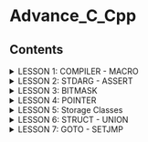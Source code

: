 # Advance_C_Cpp
## Contents

<details>
<summary>LESSON 1: COMPILER - MACRO</summary>

---

### **I. Compiler**
- Compiler là quá trình chuyển đổi ngôn ngữ bậc cao sang ngôn ngữ máy.
- Gồm 4 giai đoạn chính:
  
  ![Compiler stages](compiler1..jpg)

#### **1. Preprocessor (Tiền xử lý)** 
Command: `gcc -E main.c -o main.i`

- Các file trong source code (ví dụ: `a.c`, `a.h`, `b.h`, `b.c`, `main.c`,…) sẽ được hợp nhất thành một file duy nhất: `main.i`.
- Giai đoạn này thực hiện:
  - Copy toàn bộ nội dung của các file thư viện (`#include <stdio.h>`, `#include "hello.h"`,…).
  - Thay thế các nội dung được định nghĩa bởi `#define`.
  - Xóa toàn bộ chú thích, giữ lại khai báo biến và hàm.

#### **2. Compiler**
- File `main.i` được biên dịch thành file `main.s` (ngôn ngữ assembly).
  

#### **3. Assembler**
- Biên dịch mã assembly trong file `main.s` thành ngôn ngữ máy, tạo file đối tượng: `main.o`.

#### **4. Linker**
- Liên kết một hoặc nhiều file `.o` thành file thực thi (`.exe`).

---

## II. MACRO  
### 1. Định nghĩa  

Trong ngôn ngữ lập trình C, **macro** là một cơ chế giúp định nghĩa một khối mã nguồn có thể tái sử dụng nhiều lần trong chương trình. Macro được khai báo bằng chỉ thị `#define`. Khi biên dịch, trình tiền xử lý sẽ thay thế các macro bằng nội dung mà chúng định nghĩa trước khi mã nguồn được biên dịch.

Macro trong C bao gồm:  
1. **Chỉ thị bao hàm tệp** (`#include`)  
2. **Chỉ thị định nghĩa** (`#define`)  
3. **Chỉ thị biên dịch có điều kiện** (`#ifdef`, `#ifndef`, ...)  

---

### 1. Chỉ thị bao hàm tệp  

Trong C, chỉ thị bao hàm tệp (`#include`) được sử dụng để đưa nội dung của một tệp header vào chương trình trước khi biên dịch.

#### 1.1 Bao hàm tệp header bằng `<>`  

Khi sử dụng `#include <header.h>`, trình biên dịch sẽ tìm kiếm tệp header trong các thư mục hệ thống chuẩn.  
Ví dụ:  
```c
#include <stdio.h>
#include <math.h>
```
#### 1.2 Bao hàm tệp header bằng `""`
Khi sử dụng #include "header.h", trình biên dịch sẽ tìm kiếm tệp header trong cùng thư mục với tệp mã nguồn hiện tại trước khi tìm trong các thư mục khác.
Điều này thường áp dụng cho các tệp header do người dùng tự tạo.
Vis dụ:
```c
#include"myheader.h"
#include"Hello.hh"
```

### 2. Chỉ thị định nghĩa macro  

Chỉ thị `#define` trong ngôn ngữ lập trình C có thể được sử dụng để định nghĩa nhiều loại giá trị và cấu trúc khác nhau. 

Khi sử dụng chỉ thị `#define` để định nghĩa một macro, tất cả các chỗ trong mã nguồn sử dụng macro đó sẽ được thay thế trong quá trình tiền xử lý bằng nội dung mà chúng ta đã định nghĩa.

#### 2.1 Định nghĩa hằng số  

Macro thường được sử dụng để định nghĩa các giá trị hằng.
Ví dụ:  
```c
#define PI 3.14159
#define MAX_SIZE 100
```
#### 2.2 Định nghĩa chuỗi
Macro cũng có thể định nghĩa một chuỗi để có thể sử dụng nhiều lần trong chương trình.
Ví dụ:
```c
#define HELLO "Hello World"
#define MYNAME "Viet Trong"
```
#### 2.3 Định nghĩa một hàm
Macro cũng có thể định nghĩa một hàm.
Chú ý dùng dấu `\` khi để nối các đoạn mã trong macro nhiều dòng.
```c
#define FUNC(name, cmd) \
void name(){            \
    printf("cmd");      \
}

FUNC(Test11, "My name is Trong");
```
#### 2.4 Chỉ thị hủy định nghĩa một macro  

Nếu muốn hủy bỏ hoặc loại bỏ định nghĩa của một macro trong mã nguồn, bạn có thể dùng chỉ thị `#undef`.  

Ví dụ:  
```c
#include <stdio.h>

#define PI 3.14159  // Định nghĩa macro PI

int main() {
    printf("Giá trị của PI: %.2f\n", PI);  // Sử dụng macro PI
    #undef PI  // Hủy định nghĩa macro PI
    #define PI 55  // Định nghĩa lại macro PI
    printf("Giá trị hiện tại là: %.2f\n", PI);  // PI hiện tại bằng 55
    return 0;
}
```
Output:

```c
Giá trị của PI: 3.14
Giá trị hiện tại là: 55.00
```






### 3. Chỉ thị biên dịch có điều kiện
#### 3.1 `#if`, `#elif`, `#else`, `#endif` 

**`#if`** được sử dụng để bắt đầu một điều kiện tiền xử lý.  
- Nếu điều kiện trong `#if` là đúng, các dòng mã nguồn sau `#if` sẽ được biên dịch.  
- Nếu điều kiện sai, sẽ xét các điều kiện tiếp theo **`#elif`** tiếp theo nếu cócó.

**`#elif`** được sử dụng để thêm một điều kiện mới khi điều kiện trước đó trong `#if` hoặc `#elif` là sai.  
- Nếu điều kiện trong `#elif` là đúng, các dòng mã nguồn sau `#elif` sẽ được biên dịch.  
- Nếu điều kiện sai, quá trình kiểm tra sẽ tiếp tục đến các chỉ thị `#elif` hoặc `#else` tiếp theo.

**`#else`** dùng khi không có điều kiện nào ở trên đúng.  

**`#endif`** dùng để kết thúc.
Ví dụ:
```c
#include <stdio.h>

#define ESP32 1
#define STM32 2
#define ATmega 3

#define MCU STM32

int main(int argc, char const *argv[])
{
    while (1)
    {
        #if MCU == STM32
            printf("STM32");
        #elif MCU == ESP32
            printf("ESP32");
        #else 
            printf("0");
        #endif
    }
    return 0;
}
``` 
#### 3.2 `#ifef` và `#ifndef`.

 **`#ifdef`**
   - Dùng để kiểm tra xem một macro đã được định nghĩa hay chưa.
   - Nếu macro đã được định nghĩa trước đó, mã nguồn sau chỉ thị `#ifdef` sẽ được biên dịch.
   - Thường được sử dụng khi bạn muốn mã nguồn chỉ được biên dịch khi một macro đã được định nghĩa.

**`#ifndef`** (If Not Defined):
   - Dùng để kiểm tra xem một macro có **chưa** được định nghĩa.
   - Nếu macro chưa được định nghĩa trước đó, mã nguồn sau chỉ thị `#ifndef` sẽ được biên dịch.
   - Thường được sử dụng khi muốn tránh việc định nghĩa lại một macro, ví dụ như trong các file header.


**Ví dụ với `#ifdef`:**
```c
#include <stdio.h>

#define DEBUG

int main() {
    #ifdef DEBUG
        printf("Debug mode is enabled.\n");
    #endif

    return 0;
}
```
###### Giải thích:
- Ở đây, macro **DEBUG** được định nghĩa trước.
-  Chỉ thị **#ifdef DEBUG** kiểm tra xem macro **DEBUG** đã được định nghĩa chưa. Vì đã được định nghĩa, 
  phần mã trong khối **#ifdef** sẽ được biên dịch và in ra "Debug mode is enabled."


**Ví dụ với `#ifnndef`:**

**File `config.h`**.

```c
#ifndef CONFIG_H  // Kiểm tra xem CONFIG_H đã được định nghĩa chưa
#define CONFIG_H  // Định nghĩa CONFIG_H nếu chưa được định nghĩa

// Nội dung của file header
void print_message();

#endif  // Kết thúc chỉ thị 

```

**File `main.c`**.

```c
#include <stdio.h>
#include "config.h"  // Bao gồm file header config.h

void print_message() {
    printf("Hello World.\n");
}

int main() {
    print_message();  // Gọi hàm từ config.h
    return 0;
}

```

##### Giải thích:
- Chỉ thị **#ifndef CONFIG_H:** Kiểm tra xem macro **CONFIG_H** đã được định nghĩa chưa.
  - Nếu **CONFIG_H** chưa được định nghĩa, mã trong khối **#ifndef** sẽ được biên dịch, và macro **CONFIG_H** sẽ được
 định nghĩa.
  - Nếu **CONFIG_H** đã được định nghĩa rồi (ví dụ: trong các lần bao gồm file header khác), mã trong khối **#ifndef** sẽ không được biên dịch nữa, ngăn chặn việc định nghĩa lại macro và các hàm trong file header này.

**Tại sao sử dụng #ifndef:**
Tránh định nghĩa lại: Nếu file header config.h được bao gồm nhiều lần trong các file khác nhau, chỉ thị #ifndef giúp đảm bảo rằng nội dung trong file này chỉ được biên dịch một lần, tránh tình trạng lỗi khi macro và hàm bị định nghĩa lại.



#### 3.3 Phân biệt chỉ thị biên dịch có điều kiện và câu lệnh có điều kiện.
| **Tiêu chí**                | **Chỉ thị biên dịch có điều kiện**            | **Câu lệnh điều kiện**                     |
|-----------------------------|----------------------------------------------|-------------------------------------------|
| **Thời điểm xử lý**          | **Trước khi biên dịch** (tiền xử lý)         | **Khi chương trình chạy** (runtime)       |
| **Mục đích**                 | Quyết định phần mã nào sẽ được biên dịch    | Quyết định phần mã nào sẽ được thực thi   |
| **Câu lệnh**                 | `#if`, `#ifdef`, `#ifndef`, `#else`, `#endif` | `if`, `else if`, `else`                   |
| **Điều kiện**                | Biểu thức phải là hằng số xác định trước khi biên dịch | Điều kiện có thể là bất kỳ biểu thức nào có giá trị tại runtime |


#### 4.Variadic Macro trong C
Variadic macros là một tính năng trong ngôn ngữ lập trình C cho phép bạn định nghĩa một macro với số lượng tham số thay đổi. Điều này có nghĩa là số lượng tham số truyền vào macro có thể thay đổi mỗi khi bạn sử dụng macro đó.

**Cách định nghĩa Variadic Macro:**
Để định nghĩa một variadic macro, bạn sử dụng ba dấu chấm ... trong định nghĩa của macro, thay cho số lượng tham số cụ thể. Bên trong macro, bạn có thể sử dụng __VA_ARGS__ để đại diện cho các tham số được truyền vào.

**Cách sử dụng Variadic Macro:**
**...:** Được dùng để chỉ ra rằng macro có thể nhận một số lượng tham số thay đổi.
__VA_ARGS__: Dùng để truy cập tất cả các tham số được truyền vào trong macro.

</details>

<details>
<summary>LESSON 2: STDARG - ASSERT</summary>

## 1.Thư viện `stdarg.h`

Thư viện `stdarg.h` trong ngôn ngữ lập trình C cung cấp các công cụ để làm việc với các hàm có số lượng đối số biến đổi. Thư viện này bao gồm một số cấu trúc và hàm quan trọng sau:

- **`va_list`**: Đây là kiểu dữ liệu dùng để lưu trữ các tham số biến đổi trong một hàm.
- **`va_start`**: Hàm này được sử dụng để khởi tạo `va_list` và thiết lập con trỏ đến tham số đầu tiên trong danh sách tham số biến đổi.
- **`va_arg`**: Hàm này được dùng để truy xuất các tham số tiếp theo trong danh sách tham số biến đổi.
- **`va_end`**: Hàm này được sử dụng để kết thúc việc truy cập các tham số biến đổi, giúp giải phóng bộ nhớ và tránh rò rỉ bộ nhớ.

Những hàm và cấu trúc này giúp bạn làm việc với các hàm có số lượng tham số không xác định (biến đổi), như các hàm in ra màn hình (`printf`, `fprintf`).


**Ví dụ 1:**
```c
#include <stdio.h>
#include <stdarg.h>

#define tong(...) sum(__VA_ARGS__, 0)

int sum(int count,...)
{
    va_list args;

    va_start(args, count);

    int result = count; // bắt đầu tính tổng từ count
    int value;

    while((value = va_arg(args, int)) != 0)
    {
        result += value;
    }

    va_end(args);

    return result;
}

int main(int argc, char const *argv[])
{
    printf("Tong = %d\n", tong(3, 2, 4, 5, 7)); // sum(3, 2, 4, 5, 7, 0)
    return 0;
}

```
**Giải thích:**
- Hàm sum nhận một số nguyên đầu tiên (count) để xác định số lượng đối số tiếp -  theo cần tính tổng.
-   Trong hàm sum, chúng ta sử dụng va_list, va_start và va_arg để truy cập các đối số biến đổi và tính tổng của chúng.
-   Cuối cùng, chúng ta gọi hàm sum với số lượng đối số khác nhau và in ra kết quả.

**Ví dụ 2:**
```C
#include <stdio.h>
#include <stdarg.h>

#define tong(...) sum(__VA_ARGS__, 0)

int sum(int count,...)
{
    va_list args;

    va_start(args, count);

    int result = count; // bắt đầu tính tổng từ count
    int value;

    while((value = va_arg(args, int)) != 0)
    {
        result += value;
    }

    va_end(args);

    return result;
}

int main(int argc, char const *argv[])
{
    printf("Tong = %d\n", tong(3, 2, 4, 5, 7)); // sum(3, 2, 4, 5, 7, 0)
    return 0;
}
```

Trong ví dụ này ta sử dụng một các tối ưu hơn là: 
- Định nghĩa macro ***#define tong(...)  sum(VA_ARGS, 0)*** để gọi hàm sum với các tham số mà macro tong nhận được và thêm một số 0 vào cuối danh sách tham số.
***Nhược điểm***: Vòng lặp tính tổng sẽ dừng nếu gặp số 0, mà sẽ không xét đến các số tiếp theo nếu có.

**Ví dụ 3:**
```c
#include <stdio.h>
#include <stdarg.h>

#define tong(...) sum(__VA_ARGS__, '\n')

int sum(int count,...)
{
    va_list args;
    va_list check;

    va_start(args, count);

    va_copy(check, args);

    int result = count; 

    while(( va_arg(check, char*)) != (char*)'\n')
    {
        result += va_arg(args, int);
    }

    va_end(args);

    return result;
}

int main(int argc, char const *argv[])
{
    printf("Tong = %d\n", tong(3, 10, 4, 0, 5)); 
    return 0;
}
```
Trong đoạn code này sẽ khắc phục lỗi của cả 2 ví dụ trên: 

***Sử dụng ký tự '\n' thay vì số 0:***
-   Trong ví dụ mới,sử dụng ký tự '\n' để đánh dấu kết thúc danh sách tham số 
thay vì sử dụng số 0 như trong ví dụ trước đó. Điều này giúp vòng lặp sẽ duyệt
tới vị trí cuối cùng của dãy số truyền vào.

***Sử dụng va_copy để sao chép danh sách tham số:***
-   Trong hàm sum, sử dụng ***va_copy*** để sao chép danh sách tham số (args) sang một 
biến khác (check). Điều này giúp bạn kiểm tra điều kiện kết thúc vòng lặp mà không 
thay đổi vị trí của con trỏ trong danh sách tham số chính.(Vì mỗi lần gọi hàm ***va_arg***
sẽ trỏ tới một số.)

***Điều kiện dừng vòng lặp trong hàm sum:***
-   Trong vòng lặp while, kiểm tra điều kiện dừng bằng cách so sánh giá trị của tham số hiện tại 
trong danh sách (va_arg(check, char*)) với ký tự '\n'. Khi gặp ký tự '\n', vòng lặp sẽ dừng.

## 2. THƯ VIỆN ASSERT
- Dùng để phát hiện lỗi, debug chương trình, thể hiện lỗi cụ thể trong code.
- Nếu điều kiện đúng (true), chương trình được thực thi.
- Nếu điều kiện sai (false), chương trình báo lỗi và sẽ sừng lại.

```c
#include <stdio.h>
#include <assert.h>
int main() {
   int x = 88;

   assert(x == 88);

   // Chương trình sẽ tiếp tục thực thi nếu điều kiện là đúng, và ngược lại.
   printf("X is: %d", x);
   
   return 0;
}
```
Trong đoạn code này điều kiện *** x = 88 *** là đúng nên chương trình sẽ thực thi.

```c
    #include <stdio.h>
#include <assert.h>
int main() {
   int x = 5;

   assert(x == 1010);

   // Chương trình sẽ tiếp tục thực thi nếu điều kiện là đúng, và ngược lại.
   printf("X is: %d", x);
   
   return 0;
}
```
Trong đoạn code trên biến x không bằng 1010 nên trương trình sẽ gặp lỗi và dừng lại.
output: Assertion failed: x == 88, file D:\LEARN\CODE_C\ADVANCE_C_Cpp\stdarg.c, line 6














</details>

<details>
<summary>LESSON 3: BITMASK </summary> 

## Bit mask
- Bitmask là một kỹ thuật sử dụng các bit để lưu trữ và thao tác với các cờ (flags) hoặc trạng thái. Có thể sử dụng bitmask để đặt, xóa và kiểm tra trạng thái của các bit cụ thể trong một từ (word).

- Bitmask thường được sử dụng để tối ưu hóa bộ nhớ, thực hiện các phép toán logic trên một cụm bit, và quản lý các trạng thái, quyền truy cập, hoặc các thuộc tính khác của một đối tượng.
  
***Các phép toán bitwise (thự hiện trên bit)***

***AND (&):***

    - Phép toán AND (và) trên hai bit, trả về 1 nếu cả hai bit đều là 1, ngược lại trả về 0.
***OR (|):***

    - Phép toán OR (hoặc) trên hai bit, trả về 1 nếu một trong hai bit hoặc cả hai bit là 1, ngược lại trả về 0.
***XOR (^):***

    - Phép toán XOR (hoặc loại trừ) trên hai bit, trả về 1 nếu hai bit khác nhau, ngược lại trả về 0.
***NOT (~):***

    - Phép toán NOT (phủ định) hoán đổi các bit, chuyển 0 thành 1 và ngược lại.
***Shift Left (<<):***

    - Phép toán dịch trái, dịch các bit sang trái và điền vào các bit bên phải bằng 0.
***Shift Right (>>):***

    - Phép toán dịch phải, dịch các bit sang phải và điền vào các bit bên trái bằng 0 hoặc 1 (phụ thuộc vào loại dịch).

![Các phép toán bitwise](bit.jpg)

***Ví dụ***

```c
#include <stdio.h>
int main()
{
    // a = 5 (00000101), b = 9 (00001001 )
    unsigned int a = 5, b = 9;

    printf("a = %u, b = %u\n", a, b);
    printf("a&b = %u\n", a & b);

    printf("a|b = %u\n", a | b);

    printf("a^b = %u\n", a ^ b);

    printf("~a = %u\n", a = ~a);

    printf("b<<1 = %u\n", b << 1);

    printf("b>>1 = %u\n", b >> 1);

    return 0;
}
```

Output:

    a = 5, b = 9

    a&b = 1

    a|b = 13

    a^b = 12

    ~a = 4294967290

    b<<1 = 18
    
    b>>1 = 4

### Thư viên stdint.h 
- Thư viện stdint.h trong C cung cấp các kiểu dữ liệu số nguyên có độ rộng cố định với các kích thước cụ thể, 
  không phụ thuộc vào nền tảng hoặc trình biên dịch cụ thể.
  
  Dưới đây là một số kiểu dữ liệu phổ biến được định nghĩa trong stdint.h:

    ***int8_t, int16_t, int32_t, int64_t:***

    Các kiểu số nguyên có độ rộng cố định với số bit cụ thể (8, 16, 32, 64 bit) và dấu.
    ***uint8_t, uint16_t, uint32_t, uint64_t:***

    Các kiểu số nguyên không dấu có độ rộng cố định với số bit cụ thể (8, 16, 32, 64 bit).

## Ứng dụng bitmask trong thực tế
```c

#include <stdio.h>
#include <stdint.h>


#define GENDER        1 << 0  //0b00000001
#define TSHIRT        1 << 1  //0b00000010
#define HAT           1 << 2  //0b00000100
#define SHOES         1 << 3  //0b00001000
// Tự thêm tính năng khác
#define FEATURE1      1 << 4  //0b00010000
#define FEATURE2      1 << 5  //0b00100000
#define FEATURE3      1 << 6  //0b01000000
#define FEATURE4      1 << 7  //0b10000000

/*
    Sử dụng bit wise | để bật 1 tính năng mà không ảnh hưởng đến bit khác
    ví dụ bật tín năng số 1:
    0b10000000 (option)
    |
    0b00000001 
    ----------
    0b10000001
*/

void enableFeature(uint8_t *option, uint8_t feature) {
    *option |= feature;
}

/*
    Sử dụng bit wise & tắt 1 tính năng mà không ảnh hưởng tới bit khác
    Vi dụ tắt tính năng sô 1:
    0b00000111 (option), 0b00000001(feature), 0b11111110(~feature)
    
    0b00000111(option)
    &
    0b11111110(~feature)
    ----------
    0b00000110
*/

void disableFeature(uint8_t *option, uint8_t feature) {
    *option &= ~feature;
}

// Kiểm tra những bit nao được bật 
int isFeatureEnabled(uint8_t option, uint8_t option) {
    return (option & option) != 0;
}

void listSelectedFeatures(uint8_t option) {
    printf("Selected Features:\n");

    if (option & GENDER) {
        printf("- Gender\n");
    }
    if (option & TSHIRT) {
        printf("- T-Shirt\n");
    }
    if (option & HAT) {
        printf("- Hat\n");
    }
    if (option & SHOES) {
        printf("- Shoes\n");
    }

    for (int i = 0; i < 8; i++)
    {
        printf("feature selected: %d\n", (option >> i) & 1);
    }
    

    // Thêm các điều kiện kiểm tra cho các tính năng khác
}



int main() {
    uint8_t options = 0;

    // Thêm tính năng 
    enableFeature(&options, GENDER | TSHIRT | HAT | SHOES);

    disableFeature(&options, TSHIRT);

    // Liệt kê các tính năng đã chọn
    listSelectedFeatures(options);
    
    return 0;
}

```
Output:
```c
Selected Features:
- Gender
- Hat
- Shoes
feature selected: 1
feature selected: 0
feature selected: 1
feature selected: 1
feature selected: 0
feature selected: 0
feature selected: 0
feature selected: 0
```








</details>
<details>
<summary>LESSON 4: POINTER</summary> 

# Pointer

- Trong ngôn ngữ lập trình C, con trỏ (pointer) là một biến chứa địa chỉ bộ nhớ của một đối tượng khác (biến, mảng, hàm). Việc sử dụng con trỏ giúp chúng ta thực hiện các thao tác trên bộ nhớ một cách linh hoạt hơn. Con trỏ cho phép chúng ta làm việc trực tiếp với bộ nhớ, thực hiện các thao tác như truy xuất và thay đổi giá trị của các biến thông qua địa chỉ bộ nhớ của chúng.
- Cú pháp khai báo: **`type* pointer_name`**
  
**Ví dụ:**
```c
#include <stdio.h>

int main() {
    int x = 10;
    int* ptr = &x;  // ptr là con trỏ lưu địa chỉ của biến x

    printf("Địa chỉ của x: %p\n", (void*)&x);  // In ra địa chỉ của x
    printf("Giá trị của ptr: %p\n", (void*)ptr);  // In ra giá trị của ptr (địa chỉ của x)
    printf("Giá trị mà ptr trỏ tới: %d\n", *ptr);  // In ra giá trị của x thông qua con trỏ

    return 0;
}

```
## Kích thước của con trỏ
    Kích thước của con trỏ phụ thuộc vào hệ điều hành và kiến trúc của máy tính (32-bit hay 64-bit),
    nhưng nó thường là 4 byte trên hệ 32-bit và 8 byte trên hệ 64-bit.Để kiểm tr kích thuớc của con
    trỏ ta có thể sử dụng toán tử `sizeof`.
 
 ##### Ví dụ:
 ```c

#include <stdio.h>

int main() {
    int x = 10;
    int* ptr = &x;

    // Kiểm tra kích thước của con trỏ ptr
    printf("Kích thước của con trỏ ptr: %d byte\n", sizeof(ptr));

    // Kiểm tra kích thước của kiểu dữ liệu mà con trỏ trỏ tới (int)
    printf("Kích thước của kiểu dữ liệu int: %d byte\n", sizeof(int));

    return 0;
}

 ```
##### Output:
```
Kích thước của con trỏ ptr: 8 byte
Kích thước của kiểu dữ liệu int: 4 byte
```

### Ứng dụng của con trỏ
```c
#include <stdio.h>
void swap(int *a, int *b)
{
    int tmp = *a;
    *a = *b;
    *b = tmp;
}
int main()
{
   int a = 10, b = 20;
   swap(&a, &b);

   printf("value a is: %d\n", a);
   printf("value b is: %d\n", b);

    return 0;
}

```
**Giải thích:**
-   Đầu vào của hàm: Hàm **swap** nhận hai đối số là con trỏ int *a và int *b. 
-   Chúng ta truyền vào địa chỉ của biến a và b cho hàm swap bằng cách sử dụng toán tử **&** (toán tử lấy địa chỉ). 
-   *a và *b trong hàm **swap** là toán tử **dereferencing** dùng để truy cập và thay đổi giá trị tại địa chỉ mà con trỏ a và b trỏ tới.



###  1. Void Pointer
Void pointer thường dùng để trỏ để tới bất kỳ địa chỉ nào mà không cần biết tới kiểu dữ liệu của giá trị tại địa chỉ đó.
Cú pháp: **`void *ptr_void`**

**Cách sử dụng:** khi ta sử dụng con trỏ kiểu void trong C để trỏ tới một biến có kiểu dữ liệu cụ thể (như int), ta cần phải ép kiểu con trỏ void về con trỏ có kiểu cụ thể (ví dụ: int* ). Sau đó, ta mới có thể giải tham chiếu (dereference) con trỏ để đọc giá trị của biến mà nó trỏ tới.

**Ví dụ:** 
```c
#include <stdio.h>
#include <stdlib.h>

int sum(int a, int b)
{
    return a+b;
}

int main() {
   
    char array[] = "Hello";
    int value = 5;
    double test = 15.7;
    char letter = 'A';
   
    //Con trỏ void trỏ tới int:
    void *ptr = &value;
    printf("value is: %d\n", *(int*)(ptr));

    //Con trỏ void trỏ tới double:
    ptr = &test;
    printf("value is: %f\n", *(double*)(ptr));

    //Con trỏ void trỏ tới char:
    ptr = &letter;
    printf("value is: %c\n", *(char*)(ptr));

    //Con trỏ void trỏ tới hàm sum:
    ptr = sum;
    printf("sum: %d\n", ((int (*)(int,int))ptr)(5,6));

    //Mảng con trỏ void để lưu nhiều kiểu dữ liệuliệu
    void *ptr1[] = {&value, &test, &letter , sum, array};

    //Truy cập các phần tử trong mảng con trỏ ptr1:
    printf("value: %d\n", *(int*)ptr1[0]);

    //CCộng thêm 1 với con trỏ là để trỏ tới ký tự tiếp theo trong chuỗi "Hello", tức là 'e'.
    printf("value: %c\n", *((char*)ptr1[4]+1));

    return 0;
}

```
##### Giải thích:
Chương trình sử dụng con trỏ kiểu void để trỏ tới các kiểu dữ liệu khác nhau (như int, double, char, và hàm).
Con trỏ void không có kiểu dữ liệu xác định, vì vậy cần phải ép kiểu con trỏ về kiểu cụ thể (như int*, double*, char*,
hoặc int (*)(int, int) cho hàm) để truy cập giá trị.
##### Output:
```
value is: 5
value is: 15.700000
value is: A
sum: 11
value: 5
value: e

```

### 2. Funcion Pointer
-   Pointer to function (con trỏ hàm) là một biến mà giữ địa chỉ của một hàm. Có nghĩa là, nó trỏ đến vùng nhớ trong bộ nhớ chứa mã máy của hàm được định nghĩa trong chương trình.
-    Trong ngôn ngữ lập trình C, con trỏ hàm cho phép bạn truyền một hàm như là một đối số cho một hàm khác, lưu trữ địa chỉ của hàm trong một cấu trúc dữ liệu, hoặc thậm chí truyền hàm như một giá trị trả về từ một hàm khác.
-   **Cú pháp:**<return_type> (* func_pointer)(<data_type_1>, <data_type_2>);

#### 2.1 Sử dụng con trỏ hàm để gọi các phép toán.

```c
#include <stdio.h>

void tong(int a, int b)
{
    printf("%d + %d = %d\n", a, b, a + b);
}

void hieu(int a, int b)
{
    printf("%d - %d = %d\n", a, b, a - b);
}

void tich(int a, int b)
{
    printf("%d * %d = %d\n", a, b, a * b);
}

int main(int argc, char const *argv[])
{
    int a = 5, b = 3;

    void(*ptr)(int, int);  // Khai báo con trỏ hàm

    // Trỏ đến hàm tong 
    ptr = tong;            
    ptr(a, b);        // gọi hàm tong thông qua con trỏ

    // Trỏ đến hàm hieu 
    ptr = hieu;           
    ptr(a, b);       // gọi hàm hieu thông qua con trỏ

    // Trỏ đến hàm tich 
    ptr = tich;           
    ptr(a, b);       // gọi hàm tich thông qua con trỏ  

    return 0;
}

```

**Output:**
```
5 + 3 = 8
5 - 3 = 2
5 * 3 = 15
```


#### 2.2 Sử dụng con trỏ làm tham số của một hàm
```c
#include <stdio.h>

void tong(int a, int b)
{
    printf("%d + %d = %d\n", a, b, a + b);
}

void hieu(int a, int b)
{
    printf("%d - %d = %d\n", a, b, a - b);
}

void tich(int a, int b)
{
    printf("%d * %d = %d\n", a, b, a * b);
}

/* Cách 2: Sử dụng con trỏ hàm làm tham số của 1 hàm */
void tinhtoan(void(*pheptoan)(int, int), int a, int b)
{
    pheptoan(a, b);  // Gọi phép toán thông qua con trỏ hàm
}

int main()
{
    int a = 6, b = 2;

    // Gọi hàm tinhtoan với con trỏ hàm trỏ tới các phép toán khác nhau
    tinhtoan(tong, a, b);  // Truyền con trỏ hàm tong vào
    tinhtoan(hieu, a, b);  // Truyền con trỏ hàm hieu vào
    tinhtoan(tich, a, b);  // Truyền con trỏ hàm tich vào

    return 0;
}

```

**Output:**
```
6 + 2 = 8
6 - 2 = 4
6 * 2 = 12

```
**Giải thích:**
```
-   tinhtoan(tong, a, b) gọi hàm tong, tức là phép cộng. Tương tự, truyền hieu và tich 
để thực hiện phép trừ và phép nhân.
-   Mỗi lần gọi tinhtoan, hành vi của chương trình thay đổi tùy thuộc vào hàm  truyền 
vào như tong, hieu, hoặc tich.

```
**Lợi ích:** có thể thay đổi mục đích của chương trình mà không cần sửa mã trong hàm tinhtoan, chỉ cần thay đổi con trỏ hàm mà bạn truyền vào.


#### 2.3 Sử dụng mảng con trỏ hàm để gọi các phép toán

```c
#include <stdio.h>

void tong(int a, int b) {
    printf("%d + %d = %d\n", a, b, a + b);
}

void hieu(int a, int b) {
    printf("%d - %d = %d\n", a, b, a - b);
}

void tich(int a, int b) {
    printf("%d * %d = %d\n", a, b, a * b);
}

int main() {
    int a = 6, b = 2;

    // Khai báo mảng con trỏ hàm
    void (*pheptoan[])(int, int) = {tong, hieu, tich};

    // Gọi các hàm thông qua mảng con trỏ hàm
    pheptoan[0](a, b);  // Gọi hàm `tong`
    pheptoan[1](a, b);  // Gọi hàm `hieu`
    pheptoan[2](a, b);  // Gọi hàm `tich`

    return 0;
}
```
**Output**
```
6 + 2 = 8
6 - 2 = 4
6 * 2 = 12

```
**Giải thích:**
- pheptoan[]: Là một mảng chứa các con trỏ hàm.
- void (*)(int, int): Đây là kiểu của các phần tử trong mảng — mỗi phần tử là một con trỏ trỏ tới một hàm có kiểu trả về void và nhận hai tham số kiểu int.
- {tong, hieu, tich}: Gán địa chỉ các hàm tong, hieu, và tich vào các phần tử của mảng.


 **Lợi ích:** Tất cả các hàm liên quan (như các phép toán) được nhóm lại trong một mảng, dễ quản lý hơn.


### 3. Pointer to Constant
Một con trỏ kiểu "Pointer to Constant" chỉ cho phép đọc giá trị mà nó trỏ tới, không được phép thay đổi giá trị đó thông qua con trỏ.
**Cú pháp:**
```c
int const *ptr_const; 
const int *ptr_const;
```
**Ví dụ:**
```c
#include <stdio.h>

int main() {
    int num = 5;
    const int* ptr = &num; // Con trỏ chỉ đọc giá trị
    num = 6; // Hợp lệ, thay đổi trực tiếp giá trị của biến
    *ptr = 7; // Lỗi, không được phép thay đổi thông qua con trỏ

    return 0;
}
```

### 4. Constant Pointer
Định nghĩa một con trỏ mà giá trị nó trỏ đến (địa chỉ ) không thể thay đổi. Tức là khi con trỏ này được khởi tạo thì nó sẽ không thể trỏ tới địa chỉ khác.
**Cú pháp:** 
```c
int *const const_ptr = &value;
```
**Ví dụ:**
```c
#include <stdio.h>

int main() {
    int num1 = 10, num2 = 20;
    int *const ptr = &num1; // Con trỏ cố định trỏ tới num1
    *ptr = 15; // Hợp lệ, thay đổi giá trị của num1
    ptr = &num2; // Lỗi, không thể thay đổi địa chỉ mà con trỏ trỏ tới

    return 0;
}
```

### 5. NULL Pointer
Null Pointer là một con trỏ không trỏ đến bất kỳ đối tượng hoặc vùng nhớ cụ thể nào. Trong ngôn ngữ lập trình C, một con trỏ có thể được gán giá trị NULL để biểu diễn trạng thái null. 

Sử dụng null pointer thường hữu ích để kiểm tra xem một con trỏ đã được khởi tạo và có trỏ đến một vùng nhớ hợp lệ chưa. Tránh dereferencing (sử dụng giá trị mà con trỏ trỏ đến) một null pointer là quan trọng để tránh lỗi chương trình.

**Ví dụ:**
```c
#include <stdio.h>

int main() {
    int *ptr = NULL;  // Gán giá trị NULL cho con trỏ 0x0000000

    if (ptr == NULL) {
        printf("Pointer is NULL\n");
    } else {
        printf("Pointer is not NULL\n");
    }

    int score_game = 5;
    if (ptr == NULL)
    {
        ptr = &score_game;
        *ptr = 30;
        ptr = NULL;
    }
    

    return 0;
}
```
**Giải thích:**
```
-   Khi ptr == NULL, chương trình gán địa chỉ của biến score_game cho ptr.
-   Dòng *ptr = 30; thay đổi giá trị của score_game từ 5 thành 30 thông qua con trỏ.
-   Sau khi hoàn tất, con trỏ ptr được gán lại giá trị NULL để đánh dấu rằng nó không còn trỏ tới bất kỳ vùng nhớ hợp lệ nào.
```

### 6. Pointer to Pointer
Con trỏ đến con trỏ (Pointer to Pointer) là một kiểu dữ liệu trong ngôn ngữ lập trình cho phép bạn lưu trữ địa chỉ của một con trỏ. Con trỏ đến con trỏ cung cấp một cấp bậc trỏ mới, cho phép bạn thay đổi giá trị của con trỏ gốc. Cấp bậc này có thể hữu ích trong nhiều tình huống, đặc biệt là khi bạn làm việc với các hàm cần thay đổi giá trị của con trỏ.

**Ví dụ:**
```c
#include <stdio.h>

int main() {
    int value = 42;
    int *ptr1 = &value;  // Con trỏ thường trỏ đến một biến

    int **ptr2 = &ptr1;  // Con trỏ đến con trỏ

    /*
        **ptr2 = &ptr1
        ptr2 = &ptr1;
        *ptr2 = ptr1 = &value;
        **ptr2 = *ptr1 = value
    */

    printf("address of value: %p\n", &value);
    printf("value of ptr1: %p\n", ptr1);

    printf("address of ptr1: %p\n", &ptr1);
    printf("value of ptr2: %p\n", ptr2);

    printf("dereference ptr2 first time: %p\n", *ptr2);

    printf("dereference ptr2 second time: %d\n", **ptr2);

    return 0;
}
```
**Giải thích:**
```
-   ptr2 lưu địa chỉ của ptr1, tức là ptr2 = &ptr1.
-   *ptr2 trỏ đến giá trị của ptr1, tức là *ptr2 = ptr1 = &value.
-   **ptr2 trỏ đến giá trị mà ptr1 trỏ tới, tức là **ptr2 = *ptr1 = value = 42.-
```
**Output:**
```c
address of value: 0x7ffee4b3e7cc
value of ptr1: 0x7ffee4b3e7cc

address of ptr1: 0x7ffee4b3e7d0
value of ptr2: 0x7ffee4b3e7d0

dereference ptr2 first time: 0x7ffee4b3e7cc
dereference ptr2 second time: 42

```




















</details>


<details>
<summary>LESSON 5: Storage Classes</summary> 

## Extern 
Trong ngôn ngữ lập trình C, từ khóa extern được sử dụng để khai báo một biến hoặc hàm được định nghĩa ở một nơi khác (thường là trong một tệp khác) và có phạm vi sử dụng trên
toàn chương trình.

### 1. Sử dụng Extern với biến.
Khi một biến được khai báo bằng extern, nó không được cấp phát bộ nhớ tại vị trí khai
báo đó. Thay vào đó, bộ nhớ sẽ được cấp phát tại nơi biến được định nghĩa.

**Ví dụ:**
-   File `file1.c` dùng để định nghĩa biến.
```c
#include<stdio.h>

int x = 10;   // Biến được định nghĩa và cấp phát địa chỉchỉ

```
-   File `file2.c` dùng để sử dụng biến.
```c

#include <stdio.h>

extern int x; // Khai báo extern biến x để có thể sử dụng 

void printX() {
    printf("x = %d\n", x);
}

int main()
{
    printX();
}

```
-   Khi biên dịch, cần phải liên kết các tệp lại với nhau:
```
gcc file1.c file2.c -o outtputfile
```

### 2. Sử dụng Extern với hàm.
**Cách sử dụng Extern với hàm:**
-   Khai báo trong tệp tiêu đề (.h): sử dụng extern để khai báo rằng một hàm được định nghĩa ở một nơi khác.
-   Định nghĩa hàm trong tệp nguồn (.c): định nghĩa logic của hàm trong một file .c. Không cần sử dụng extern khi định nghĩa hàm.
-   Gọi hàm từ một file khác: Bao gồm tệp tiêu đề hoặc khai báo extern trực tiếp trong file cần gọi hàm.

**Ví dụ:**
-   File `file1.h` dùng để khai báo:
```c
#ifndef FILE1_H
#define FILE1_H

extern int tinhTong(int a, int b);  // Khai báo extern cho hàm
extern int tinhHieu(int a, int b);

#endif

```

-   File `file2.c` dùng để định nghĩa:
```c
#include"file1.h"

int tinhTong(int a, int b){
    return a + b;
}
int tinhHieu(int a, int b){
    return a - b;
}

```
-   file `main.c` tệp chính:
```c
#include<stdio.h>
#include<file1.h>

int main(){
    int x = 10, y = 5;

    printf("Add: %d\n", tinhTong(x, y));        
    printf("Subtract: %d\n", tinhHieu(x, y));

    return 0;
}
```

-   Liên kết các file:
```c
gcc main.c file2.c -o main.exe 
```
-   Outout:
```c
Add: 15
Subtract: 5
```

### 3. Ứng dụng của Extern trong thực tế.
Giả sử chúng ta cần chia sẻ dữ liệu nhiệt độ động cơ từ cảm biến với nhiều module khác trong hệ thống.

-   File `engine_data.h` khai báo các biến hàm sử dụng trong module khác:
```c
#ifndef ENGINE_DATA_H
#define ENGINE_DATA_H

extern float engine_temperature;        //Khai báo extern cho cảm biến nhiệt độ
extern void updateEngineTemperature(float new_temp)  // Khai báo extern cho hàmhàm
```

-   file `sensor_module.c` đọc cảm biến và cập nhật giá trị của nhiệt độ:
```c
#include "engine_data"

float engine_temperature = 0.0;     // Định nghĩa biến nhiệt độ

void updateEngineTemperature (float new_temp){
    engine_temperature = new_temp;      // Cập nhật giá trị nhiệt độ từ cảm biến 
}

void readSensor(){
    float temp = 85.5;          // Giá trị giả lập từ cảm biếnbiến
    updateTemperature(temp);
}

```

**Giải thích:**
   Hàm readSensor() mô phỏng việc đọc cảm biến và cập nhật giá trị nhiệt độ cho biến engine_temperature thông qua hàm updateEngineTemperature().

-   File `diagnostic_module.c` chẩn đoán:
```c
#include <stdio.h>
#include "engine_data.h"

void checkEngine(){
    if(engine_temperature > 100.0){
        printf("WARNING: Engine Overheating! Temperature = %.2f\n", engine_temperature);
    }
    else
        printf("Engine temperature : %.2f\n , engine_temperature);
}
```
**Giải thích:**
Hàm checkEngineStatus() in ra trạng thái của động cơ, cho biết nhiệt độ hiện tại hoặc thông báo cảnh báo nếu động cơ quá nóng.

-   File `main.c`

```c
#include "engine_data.h"

extern void readSensor();  // Khai báo extern cho hàm ở file khác
extern void checkEngineStatus(); // Khai báo extern cho hàm ở file khác

int main() {
    readSensor();          // Đọc giá trị cảm biến
    checkEngineStatus();   // Kiểm tra trạng thái động cơ
    return 0;
}
```
**Giải thích:**
Hàm main() gọi lần lượt readSensor() để cập nhật giá trị nhiệt độ và checkEngineStatus() để kiểm tra trạng thái động cơ.

-   Biên dịch chương trình:
```c
gcc main.c sensor_module.c diagnostic_module.c -o system
```

-   Output:
```c
Engine Temperature: 85.50
```

## Static local
Biến static local là một biến được khai báo với từ khóa static trong phạm vi cục bộ của 
một hàm. Biến này có một số đặc điểm sau:
**Đặc điểm của biến static local.**
1. Lưu trữ trong bộ nhớ tĩnh:
    -   Biến static local không được lưu trong stack(ngăn xếp) như các biến cục bộ thông thường, mà được lưu trong vùng bộ nhớ tĩnh(static memori).
    -   Điều này giúp biến không bị thu hồi sau khi hàm kết thúc, giá trị của biến sẽ được bảo tồn trong các lần gọi hàm.
2. Khởi tạo một lần duy nhất:
   -   Biến static local được khởi tạo chỉ một lần duy nhất khi chương trình chạy đến lần đầu tiên sử dụng hàm chứa biến đó.
   -   Các lần gọi hàm tiếp theo sẽ sử dụng giá trị đã lưu của biến từ lần gọi trước, thay vì khởi tạo lại.
3. Phạm vi:
   -   Biến static local chỉ có thể được truy cập bên trong hàm mà nó được khai báo. Nó không thể được truy cập từ bên ngoài hàm đó.
4. Thời gian tồn tại:
    -   Biến static local tồn tại trong toàn bộ thời gian chạy của chương trình, ngay cả khi hàm chứa nó đã kết thúc.

**Ví dụ:**
```c
#include <stdio.h>

void counter() {
    static int count = 0; // Biến static local, được khởi tạo một lần duy nhất
    count++;
    printf("Count: %d\n", count);
}

int main() {
    counter(); // In ra: Count: 1
    counter(); // In ra: Count: 2
    counter(); // In ra: Count: 3
    return 0;
}
```
**Phân tích:**
Biến `counter` là biến static local:
-   Nó được khởi tạo 1 lần duy nhất với giá trị bằng 0.
-   Mỗi lần gọi hàm `counter`, giá trị của biến sẽ được tăng lên và giữ nguyên giá trị giữa các lần gọi hàm.

**So sánh với biến cục bộ thông thường:**
```c
#include <stdio.h>

void counter() {
    int count = 0; // Biến cục bộ thông thường
    count++;
    printf("Count: %d\n", count);
}

int main() {
    counter(); // In ra: Count: 1
    counter(); // In ra: Count: 1
    counter(); // In ra: Count: 1
    return 0;
}
```
**Phân tích:**
Biến `counter` trong ví dụ này là biến cục bộ thông thường, sau khi hàm kết thúc vùng bộ nhớ cấp phát cho biến sẽ bị thu hồi lại và không còn tồn tại nữa. Lần tiếp theo khi hàm được gọi vùng bộ nhớ mới sẽ được cấp phát cho nó và giá trị của biến sẽ được cập nhật lại.


## Static global.
Trong C, biến static global là một biến toàn cục (global) được khai báo với từ khóa static. Nó có một số đặc điểm khác biệt so với biến toàn cục thông thường.

1.  Phạm vi:
    -   Biến static global chỉ có thể được truy cập trong file mà nó được khai báo.
    -   Nó không thể xuất hiện bên ngoài file ngay cả khi dùng từ khóa `extern` trong file khác .
2. Thời gian tồn tại:
    -   Biến static global tồn tại trong toàn bộ thời gian chạy của chương trình, giống như biến toàn cục thông thường.
3. Khởi tạo mặc định:
    -   Nếu không được khởi tạo rõ ràng, biến static global sẽ tự động được khởi tạo với giá trị mặc định:
        - Số nguyên (int) → 0
        -   Số thực (float) → 0.0
        -   Con trỏ → NULL
4. Giới hạn truy cập:
    -   Từ khóa static trong khai báo toàn cục được sử dụng để giới hạn phạm vi của biến trong file nguồn hiện tại, tránh xung đột tên với các biến toàn cục khác trong những file khác.

**Ví dụ:**

-   File `file1.c`
```c
#include<stdio.h>


static int staticGlobalVar = 40;    // Khai báo biến toàn cục static
int normalGlobalVar = 50;           // khai báo biến toàn cục thông thường

void printStaticGlobalVar(){
    printf("Global Var (file1) : %d\n", staticGlobalVar);       // In giá trị của biến toàn cục static
}
```

-   File `file2.c`
```c
#include <stdio.h>

// Khai báo extern cho biến toàn cục thông thường (được phép truy cập)
extern int normalGlobalVar;

// extern int staticGlobalVar; // Không hợp lệ, sẽ gây lỗi biên dịch

void printNormalGlobalVar() {
    printf("normalGlobalVar (file2.c): %d\n", normalGlobalVar);
}
```
-   File `main.c`
```c
#include <stdio.h>

// Khai báo các hàm từ file1.c và file2.c
void printStaticGlobalVar();
void printNormalGlobalVar();

int main() {
    printf("=== Program Start ===\n");

    // Gọi hàm in giá trị của biến static toàn cục
    printStaticGlobalVar();
    printNormalGlobalVar();

    return 0;
}

```
-   Liên kết file: 
```c
gcc main.c file1.c file2.c -o program
```

-   Output:
```c
=== Program Start ===
staticGlobalVar (file1.c): 40
normalGlobalVar (file2.c): 50
```

### So sánh biến toàn cục static và biến toàn cục thông thường.
| Đặc điểm             | Biến toàn cục thông thường        | Biến `static` global            |
|----------------------|-----------------------------------|---------------------------------|
| **Phạm vi truy cập**  | Truy cập từ bất kỳ file nào bằng `extern` | Chỉ truy cập trong file khai báo |
| **Thời gian tồn tại** | Toàn bộ thời gian chạy chương trình | Toàn bộ thời gian chạy chương trình |
| **Khả năng xung đột** | Có thể bị xung đột khi trùng tên biến | Không thể bị xung đột với file khác |


## Biến Register 
Trong C, biến register là một từ khóa được sử dụng để chỉ ra rằng một biến nên được lưu trữ trong thanh ghi (register) của vi xử lý thay vì trong bộ nhớ RAM thông thường. Điều này có thể giúp tăng tốc độ truy xuất biến, vì thanh ghi có tốc độ truy cập nhanh hơn bộ nhớ.

**Đặc điểm:**
1.  Biến được khai báo với từ khóa `register` được lưu trữ trong thanh ghi của CPU, giúp cải thiện hiệu suất khi truy xuất dữ liệu.(Lưu ý trình biên dịch có thể không chọn thanh ghi nếu không đủ tài nguyên).
2.  Không thể lấy địa chỉ của biến`register` vì thanh ghi không có địa chỉ cụ thể như Ram.
3.  Chỉ áp dụng với biến cục bộ.
4.  Tăng hiệu suất.

**Ví dụ 1: Sử dụng biến thông thường.**
```c
#include <stdio.h>
#include <time.h>

int main() {
    clock_t start, end;
    double cpu_time_used;

    // Bắt đầu đo thời gian
    start = clock();

    // Vòng lặp cần đo thời gian
    int sum = 0;
    for (int i = 0; i < 1000000; i++) {
        sum += i;
    }

    // Kết thúc đo thời gian
    end = clock();

    // Tính toán thời gian CPU đã sử dụng
    cpu_time_used = ((double)(end - start)) / CLOCKS_PER_SEC;

    // In kết quả
    printf("Vòng lặp mất %f giây\n", cpu_time_used);
    return 0;
}
```

**OutPut:**
```c
Vòng lặp mất 0.000300 giây
```

**Ví dụ 2: Sử dụng biến register.**
```c
#include <stdio.h>
#include <time.h>

int main() {
    clock_t start, end;
    double cpu_time_used;

    // Bắt đầu đo thời gian
    start = clock();

    // Vòng lặp sử dụng biến register
    register int sum = 0;
    register int i;
    for (i = 0; i < 1000000; i++) {
        sum += i;
    }

    // Kết thúc đo thời gian
    end = clock();

    // Tính toán thời gian CPU đã sử dụng
    cpu_time_used = ((double)(end - start)) / CLOCKS_PER_SEC;

    // In kết quả
    printf("Vòng lặp mất %f giây\n", cpu_time_used);
    return 0;
}

```

**OutPut:**
```c
Vòng lặp mất 0.000100 giây
```

**Giải thích:**
-   clock_t start, end;: Định nghĩa hai biến start và end kiểu clock_t, dùng để lưu thời gian bắt
 đầu và kết thúc của vòng lặp.

-   start = clock();: Lưu thời gian bắt đầu khi vòng lặp bắt đầu thực thi.

-   end = clock();: Lưu thời gian kết thúc khi vòng lặp kết thúc.

-   cpu_time_used = ((double)(end - start)) / CLOCKS_PER_SEC;: Tính toán thời gian sử dụng của CPU
 bằng cách lấy hiệu giữa end và start và chia cho CLOCKS_PER_SEC để chuyển từ "ticks" sang giây.

-   printf("Vòng lặp mất %f giây\n", cpu_time_used);: In ra thời gian thực thi của vòng lặp.

**Kết luận:**
Sử dụng biến register trong vòng lặp có thể giúp cải thiện hiệu suất khi truy cập biến, nhưng hiệu
 quả thực tế phụ thuộc vào nhiều yếu tố như bộ biên dịch, kiến trúc phần cứng và cách sử dụng biến.

## Biến volatile
Trong C, từ khóa volatile là một từ khóa đặc biệt được sử dụng để chỉ ra rằng giá trị của một biến có thể thay đổi bất kỳ lúc nào mà không có sự can thiệp trực tiếp từ chương trình (ví dụ như thay đổi bởi phần cứng, ngắt hoặc các tác vụ khác đang chạy song song). Điều này cảnh báo trình biên dịch không tối ưu hóa các phép truy xuất và lưu trữ giá trị của biến đó.

```c
#include "stm32f10x.h"  // Header cho STM32F103

volatile uint8_t interrupt_flag = 0;  // Biến volatile để báo hiệu khi ngắt xảy ra

// Hàm xử lý ngắt cho GPIO Pin 0, Port B
void EXTI0_IRQHandler(void) {
    if (EXTI->PR & EXTI_PR_PR0) {  // Kiểm tra nếu ngắt đến từ GPIO Pin 0 (PB0)
        interrupt_flag = 1;  // Đặt cờ ngắt thành 1
        EXTI->PR = EXTI_PR_PR0;  // Xóa cờ ngắt để chuẩn bị cho lần ngắt sau
    }
}

```

**Kết luận:**
`volatile` là từ khóa quan trọng trong C để làm việc với các biến có thể thay đổi bất ngờ, chẳng hạn như do phần cứng, ngắt, hoặc đa nhiệm.
Sử dụng volatile giúp tránh việc tối ưu hóa biến mà trình biên dịch có thể thực hiện, đảm bảo rằng giá trị của biến luôn được đọc trực tiếp từ bộ nhớ khi cần thiết.





</details>


<details>
<summary>LESSON 6: STRUCT - UNION </summary> 






## STRUCT 
Struct là  một kiểu dữ liệu người dùng định nghĩa, cho phép nhóm nhiều biến (còn gọi là trường) có kiểu dữ liệu khác nhau thành một thực thể logic duy nhất. Điều này giúp tổ chức dữ liệu tốt hơn, đặc biệt khi làm việc với các tập hợp dữ liệu phức tạp.

### 1. Cách khai báo
**Cách 1:**
```c
struct TênCấuTrúc {
    kiểu_dữ_liệu trường1;
    kiểu_dữ_liệu trường2;
    // Các trường khác
};
```

**Cách 2: sử dụng `typedef`**
```c
typedef struct {
    kiểu_dữ_liệu trường1;
    kiểu_dữ_liệu trường2;
} TênCấuTrúc;

```
### 2. Truy xuất dữ liệu
**Truy xuất với dữ liệu thường: Ta sử dụng dấu `.`:**
**Ví dụ:**
```c
#include <stdio.h>

// Định nghĩa struct
struct SinhVien {
    char ten[50];
    int tuoi;
    float diemTB;
};

int main() {
    struct SinhVien sv;

    // Gán giá trị
    printf("Nhap ten: ");
    fgets(sv.ten, sizeof(sv.ten), stdin);

    printf("Nhap tuoi: ");
    scanf("%d", &sv.tuoi);

    printf("Nhap diem trung binh: ");
    scanf("%f", &sv.diemTB);

    // Truy xuất dữ liệu
    printf("\nThong tin sinh vien:\n");
    printf("Ten: %s", sv.ten);
    printf("Tuoi: %d\n", sv.tuoi);
    printf("Diem TB: %.2f\n", sv.diemTB);

    return 0;
}

```
**Truy xuất với con trỏ: Ta sử dụng dấu `->`:**
**Ví dụ:**
```c
#include <stdio.h>
#include <stdlib.h>

// Định nghĩa kiểu struct với cú pháp của bạn
typedef struct {
    char ten[50];
    int tuoi;
    float diemTB;
} SinhVien *sv1;

int main() {
    // Khai báo một biến kiểu sv1 và cấp phát bộ nhớ
    sv1 sv = (sv1)malloc(sizeof(*sv)); // Cấp phát bộ nhớ cho con trỏ sv

    if (sv == NULL) {
        printf("Khong the cap phat bo nho.\n");
        return 1;
    }

    // Nhập thông tin cho sinh viên qua con trỏ
    printf("Nhap ten: ");
    fgets(sv->ten, sizeof(sv->ten), stdin);

    printf("Nhap tuoi: ");
    scanf("%d", &sv->tuoi);

    printf("Nhap diem trung binh: ");
    scanf("%f", &sv->diemTB);

    // Hiển thị thông tin
    printf("\nThong tin sinh vien:\n");
    printf("Ten: %s", sv->ten);
    printf("Tuoi: %d\n", sv->tuoi);
    printf("Diem TB: %.2f\n", sv->diemTB);

    // Giải phóng bộ nhớ
    free(sv);

    return 0;
}

```

### 3. Data align trong struct:
Data alignment trong struct của C là cách trình biên dịch sắp xếp các thành phần 
của struct trong bộ nhớ sao cho tối ưu hóa truy cập dữ liệu, đồng thời tuân theo
các quy tắc về canh chỉnh (alignment rules) của phần cứng.
**Ví dụ:**
```c
#include <stdio.h>

typedef struct {
    char a;   // 1 byte
    int b;    // 4 bytes
    short c;  // 2 bytes
} MyStruct;

int main() {
    printf("Size of struct: %lu bytes\n", sizeof(MyStruct));
    return 0;
}

```
**Output:**
```c
Size of struct: 12 bytes
```
**Giải thích:**
-   Trường `char a`:
    -   char chiếm 1 byte.
    -   biến char chiếm vị trí đầu tiên trong 4 byte được cấp phát.
    -   Trống 3 byte.
-   Trường int b:

    -   int chiếm 4 bytes.
    -   Vì int phải nằm ở vị trí chia hết cho 4 nên sẽ được cấp phát thêm 4 byte để lưu biến int.
    -   Padding 3 vị trí còn thừa sau lần cấp phát đầu tiên để đảm vị trí cuả biến int.
-   Trường short c:

    -   short chiếm 2 bytes.
    -   short thường cần canh chỉnh tại một địa chỉ là bội số của 2.
    -   Vì sau b (chiếm 4 bytes), không cần thêm padding để đảm bảo rằng c bắt đầu tại một địa chỉ chia hết cho 2.
    -   Padding 2 byte còn lại. 

**Kết Luận: Tổng là 12 byte**
| Thành phần | Kích thước | Địa chỉ     | Giải thích                                   |
|------------|------------|-------------|---------------------------------------------|
| a          | 1 byte     | 0           | Được lưu tại địa chỉ 0                      |
| padding    | 3 bytes    | 1-3         | Padding để canh chỉnh `b` tại địa chỉ 4     |
| b          | 4 bytes    | 4-7         | Được lưu tại địa chỉ 4                      |
| c          | 2 bytes    | 8-9         | Được lưu tại địa chỉ 8                      |
| padding    | 2 bytes    | 10-11       | Padding để đảm bảo tổng kích thước là bội số của 4 |

### 4. Ứng dụng của struct
**Ví dụ: Trong lập trình vi điều khiển**
```c
#include "stm32f10x.h"  // Thư viện STM32F1

// Định nghĩa cấu trúc cho GPIO
typedef struct {
    volatile uint32_t CRL;     
    volatile uint32_t CRH;    
    volatile uint32_t IDR;     
    volatile uint32_t ODR;     
    volatile uint32_t BSRR;    
    volatile uint32_t BRR;     // 0x18: GPIO port configuration lock register
} GPIO_TypeDef;

// Địa chỉ của GPIOA trong STM32F103C8T6
#define GPIOA ((GPIO_TypeDef *) 0x40010800)

void delay_ms(int ms) {
    int i, j;
    for (i = 0; i < ms; i++) {
        for (j = 0; j < 1000; j++) {
            // Delay đơn giản
        }
    }
}

int main(void) {
    // Bật clock cho GPIOA
    RCC->APB2ENR |= RCC_APB2ENR_IOPAEN;

    // Cấu hình GPIOA pin 5 như một output
    GPIOA->CRL &= ~(0xF << (5 * 4));  // Xóa cấu hình cũ của pin 5
    GPIOA->CRL |= (0x01 << (5 * 4));  // Cấu hình pin 5 là output 
    while (1) {
        // Bật LED (set pin 5 HIGH)
        GPIOA->ODR |= (1 << 5);  // Đặt trạng thái của pin 5 là HIGH (LED bật)

        delay_ms(500);  // Delay 500ms

        // Tắt LED (set pin 5 LOW)
        GPIOA->ODR &= ~(1 << 5);  // Đặt trạng thái của pin 5 là LOW (LED tắt)

        delay_ms(500);  // Delay 500ms
    }

    return 0;
}
```

**Giải thích:**
-   Cấu trúc GPIO_TypeDef chứa các thanh ghi của cổng GPIO, tương ứng với các thanh ghi điều khiển chân GPIO của STM32F103C8T6. 
-   Cấu trúc này giúp dễ dàng thao tác với các thanh ghi GPIO qua con trỏ tới cấu trúc.

### 5. Tổng kết đặc điểm của Struct
-   Tập hợp các kiểu dữ liệu khác nhau
-   Mỗi thành viên có tên và kiểu riêng
-   Lưu trữ liên tiếp trong bộ nhớ:
-   Truy cập các thành viên thông qua dấu chấm (.) hoặc con trỏ (->):
-   Kích thước của struct:  tổng kích thước của tất cả các thành viên cộng với các byte padding cần thiết




## UNION
`union` là một kiểu dữ liệu đặc biệt trong C, cho chép lưu trữ nhiều kiểu dữ liệu trong một vùng nhớ. Tuy nhiên, trong một union, các trường **chia sẻ cùng một vùng nhớ**. Kích thước của `union` sẽ bằng kích thước trường lớn nhất trong `union`.

**Cú pháp khia báo: Cũng giống như cách khai báo một struct**
```c 
typedef union{
    kieu_du_lieu1 thanh_phan1;
    kieu_du_lieu2 thanh_phan2;
    ...
} TenUnion;
```
**Ví dụ:**
```c
#include <stdio.h>
#include<stdint.h>

// Định nghĩa union bằng typedef
typedef union {
    uint8_t i;
    uint16_t f;
    uint32_t h;
} Data;

int main() {
    
    Data data;

    data.h = 456928226;

    // Vì các thành phần dùng chung bộ nhớ, giá trị sẽ bị ghi đè
    printf("data.i: %u\n", data.i); 
    printf("data.f: %u\n", data.f); 
    printf("data.f: %u\n", data.h); 

    return 0;
}
```
**Output:**
```c
data.i: 6
data.f: 2050
data.h: 456928226
```
**Giải thích:**
-   Dạng nhị phân của 456928226 là 0001 1011 0110 1111 1111 0100 0010.
-   `data.i` có kích thuớc 1 byte nên chỉ đọc 8 bit đầu tiên là  `0100 0010` và có giá trị là 66.
-   `data.f` có kích thuớc 2 byte nên chỉ đọc 16 bit đầu tiên là  `1111 1111 0100 0010 ` và có giá trị là 2050.
-   `data.h` có kích thuớc 4 byte nên  đọc tất cả các bit  là  `0001 1011 0110 1111 1111 0100 0010 0100 0010` và có giá trị là 456928226 .


## Sự giống nhau và khác nhau giữa struct và union.
**Giống nhau:**
-   Cùng là kiểu dữ liệu người dùng định nghĩa.
-   Cùng cách khai báo.
-   Cùng cách truy cập

**Khác nhau:**
| **Tiêu chí**         | **Union**                                                                                           | **Struct**                                                                                           |
|-----------------------|-----------------------------------------------------------------------------------------------------|------------------------------------------------------------------------------------------------------|
| **Bộ nhớ sử dụng**    | - Các trường (members) chia sẻ cùng một vùng nhớ.                                                   | - Mỗi trường có vùng nhớ riêng, tổng bộ nhớ bằng tổng kích thước của tất cả các trường.               |
|                       | - Kích thước của union bằng kích thước trường lớn nhất.                                             | - Kích thước của struct bằng tổng kích thước của các trường, có thể có thêm phần căn chỉnh (padding). |
| **Lưu trữ giá trị**   | - Tại một thời điểm, chỉ một trường có thể lưu trữ giá trị hợp lệ (các trường khác sẽ bị ghi đè).     | - Tất cả các trường đều có thể lưu trữ giá trị đồng thời.                                            |
| **Mục đích sử dụng**  | - Dùng khi muốn tiết kiệm bộ nhớ và chỉ cần lưu trữ một giá trị tại một thời điểm.                   | - Dùng khi cần lưu trữ nhiều giá trị khác nhau tại cùng một thời điểm.                               |
| **Truy cập dữ liệu**  | - Khi gán giá trị cho một trường, giá trị của các trường khác có thể bị thay đổi do chia sẻ bộ nhớ. | - Các trường độc lập, giá trị của một trường không ảnh hưởng đến trường khác.                       |





</details>















<details>
<summary>LESSON 7: GOTO - SETJMP</summary>




## GOTO
Câu lệnh `goto` trong ngôn ngữ lập trình C cho phép chương trình nhảy đến một nhãn (label) được định nghĩa trong `cùng một hàm`. Nó cung cấp cơ chế điều khiển luồng chương trình bằng cách bỏ qua các dòng lệnh khác để nhảy trực tiếp đến một đoạn mã cụ thể. (Chú ý: Câu lệnh goto chỉ sử dụng trong phạm vi của một hàm).
**Cú pháp:**
```c
goto label;
// các câu lệnnh khác
label:
// đoạn mã thực thithi
```
**Giải thích:**
1.  `goto label;` : câu lệnh yếu cầu chường trình nhảy đến vị trí của label.
2.  `label:` : đây là nhãn (label), được định nghĩa như một tên hợp lệ trong C, nó kết thúc bằng dấu `:`.

**Ví dụ 1: Sử dụng trong vòng lặp**
```c
#include <stdio.h>

int main() {
    int i = 0;

    printf("Trước khi nhảy.\n");

    for (i = 0; i < 10; i++) {
        if (i == 5)
            goto skip;
        else
            printf("%d ", i);
    }

skip:
    printf("\nSau khi nhảy.\n");

    return 0;
}

```
**Output:**
```c
Trước khi nhảy.
0 1 2 3 4 
Sau khi nhảy.
```

**Giải thích:**
-   Vòng lặp for chạy từ i = 0 đến i < 10.
-   Nếu i == 5, chương trình sẽ nhảy tới nhãn skip và thoát khỏi vòng lặp.
-   In ra dòng "Sau khi nhảy.".


**Ví dụ 2: Sử dụng trong tạo menu đơn giản**
```c
#include <stdio.h>

int main() {
    int option;

menu:
    printf("Chọn một tùy chọn:\n");
    printf("1. Lựa chọn 1\n");
    printf("2. Lựa chọn 2\n");
    printf("3. Thoát\n");
    printf("Nhập lựa chọn: ");
    scanf("%d", &option);

    switch (option) {
        case 1:
            printf("Bạn chọn Lựa chọn 1.\n");
            goto menu;
        case 2:
            printf("Bạn chọn Lựa chọn 2.\n");
            goto menu;
        case 3:
            printf("Thoát chương trình.\n");
            break;
        default:
            printf("Lựa chọn không hợp lệ. Thử lại.\n");
            goto menu;
    }

    return 0;
}
```
**Output :**
```c
Chọn một tùy chọn:
1. Lựa chọn 1
2. Lựa chọn 2
3. Thoát
Nhập lựa chọn: 1
Bạn chọn Lựa chọn 1.
```

**Ưu điểm của `goto`**
-   Dễ dàng nhảy qua hoặc thoát khỏi các khối lệnh lớn, đặc biệt trong các vòng lặp lồng nhau.
-   Hữu ích để thoát ra khỏi các đoạn mã phức tạp khi phát hiện lỗi.



## SETJMP
`setjmp` và `longjmp` là hai hàm trong thư viện `<setjmp.h>` của C, dùng để thực hiện nhảy không điều kiện.
**Cách hoạt động**
1.  `setjmp(jmp_buf env):`
    -   Lưu trạng thái hiện tại của chương trình (bao gồm con trỏ chương trình, con trỏ ngăn xếp, và các thông tin cần thiết khác) vào biến kiểu `jmp_buf`.
    -   Trả về giá trị bằng 0 trong lần gọi trực tiếp đầu tiên.
2.  `longjmp(jmp_buf, int val):`
    -   Khi hàm `longjmp` được gọi, chương trình sẽ quay trở lại vị trí mà hàm setjmp đã được gọi và tiếp tục thực thi từ đó.
    -   Trả về một giá trị khác 0 cho lệnh `setjmp`.

**Ví dụ:**
```c
#include <setjmp.h>
#include <stdio.h>
jmp_buf env;

void func() {
    printf("Trong hàm func(). Nhảy ra ngoài!\n");
    longjmp(env, 1); // Nhảy về điểm setjmp
}

int main() {
    if (setjmp(env) == 0) {
        printf("Điểm ban đầu (setjmp) trong main().\n");
        func(); // Gọi hàm và nhảy ra ngoài
    } else {
        printf("Quay lại sau longjmp.\n");
    }
    return 0;
}

```

**Giải thích:**
1.  setjmp(env):
    -   Lưu trạng thái chương trình vào env.
    -   Trả về 0 (nếu không có longjmp nào xảy ra).
2.  Gọi hàm func():
    -   Trong func(), gọi longjmp(env, 1).
    -   Trạng thái của chương trình được phục hồi, quay lại chỗ setjmp(env).
3.  Lúc này, setjmp(env) sẽ trả về giá trị 1 (từ longjmp).
4.  Chương trình tiếp tục từ nhánh else trong main().
**Lưu ý: Giá trị trả về từ setjmp khi nhảy lại từ longjmp không bao giờ là 0. Nếu dùng longjmp(env, 0), giá trị trả về của setjmp sẽ là 1.**

**Ví dụ: Xử lý lỗi**
```c
#include <stdio.h>
#include <setjmp.h>

jmp_buf env;

void divide(int a, int b) {
    if (b == 0) {
        printf("Lỗi: Chia cho 0!\n");
        longjmp(env, 1); // Nhảy về setjmp
    }
    printf("Kết quả: %d\n", a / b);
}

int main() {
    if (setjmp(env) == 0) {
        divide(10, 2); // Không lỗi
        divide(10, 0); // Gây lỗi
        printf("Kết thúc.\n");
    } else {
        printf("Đã xử lý lỗi và quay lại main().\n");
    }
    return 0;
}

```
**Output:**
```c
Kết quả: 5
Lỗi: Chia cho 0!
Đã xử lý lỗi và quay lại main().
```